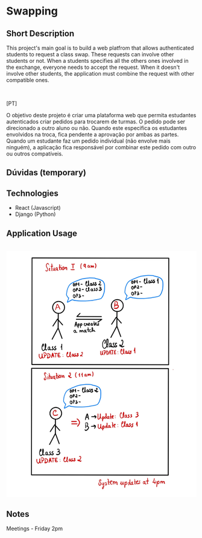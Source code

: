 # Swapping

## Short Description

This project's main goal is to build a web platfrom that allows authenticated students to request a class swap.
These requests can involve other students or not. When a students specifies all the others ones involved in the exchange, everyone needs to accept the request. When it doesn't involve other students, the application must combine the request with other compatible ones.

<br>

[PT]

O objetivo deste projeto é criar uma plataforma web que permita estudantes autenticados criar pedidos para trocarem de turmas. O pedido pode ser direcionado a outro aluno ou não. Quando este especifica os estudantes envolvidos na troca, fica pendente a aprovação por ambas as partes. Quando um estudante faz um pedido individual (não envolve mais ninguém), a aplicação fica responsável por combinar este pedido com outro ou outros compatíveis.


## Dúvidas (temporary)


## Technologies

- React (Javascript)
- Django (Python)

## Application Usage

<br>

<img src="lib/img/example.jpg" alt="example_img">

<br>

## Notes

Meetings - Friday 2pm

